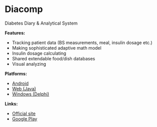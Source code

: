 # Diacomp
Diabetes Diary & Analytical System

<b>Features:</b>
  * Tracking patient data (BS measurements, meal, insulin dosage etc.)
  * Making sophisticated adaptive math model
  * Insulin dosage calculating
  * Shared extendable food/dish databases
  * Visual analyzing

<b>Platforms:</b>
  * <a href="https://github.com/bosik/diacomp/tree/master/portable/comp-android">Android</a>
  * <a href="https://github.com/bosik/diacomp/tree/master/portable/comp-server">Web (Java)</a>
  * <a href="https://github.com/bosik/diacomp/tree/master/win32">Windows (Delphi)</a>

<b>Links:</b>
  * <a href="http://diacomp.net/">Official site</a>
  * <a href="https://play.google.com/store/apps/details?id=org.bosik.diacomp.android">Google Play</a>
